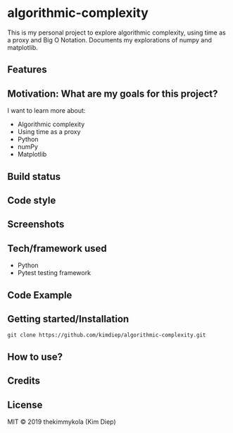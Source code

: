 # algorithmic-complexity

This is my personal project to explore algorithmic complexity, using time as a proxy and Big O Notation. Documents my explorations of numpy and matplotlib.

## Features


## Motivation: What are my goals for this project?

I want to learn more about:

- Algorithmic complexity
- Using time as a proxy
- Python
- numPy
- Matplotlib

## Build status

## Code style

## Screenshots

## Tech/framework used

- Python
- Pytest testing framework

## Code Example

## Getting started/Installation

`git clone https://github.com/kimdiep/algorithmic-complexity.git`


## How to use?

## Credits

## License

MIT © 2019 thekimmykola (Kim Diep)

